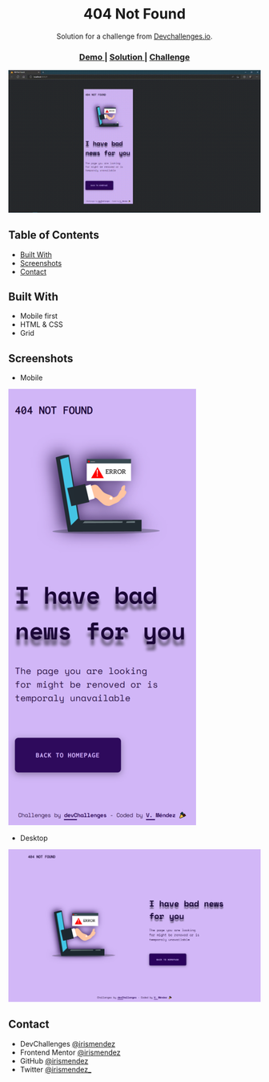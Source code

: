 <!-- Please update value in the {}  -->

<h1 align="center">404 Not Found</h1>

<div align="center">
   Solution for a challenge from  <a href="http://devchallenges.io" target="_blank">Devchallenges.io</a>.
</div>

<div align="center">
  <h3>
    <a href="https://irismendez.github.io/404-page-error/">
      Demo
    </a>
    <span> | </span>
    <a href="https://github.com/irismendez/404-page-error">
      Solution
    </a>
    <span> | </span>
    <a href="https://devchallenges.io/challenges/wBunSb7FPrIepJZAg0sY">
      Challenge
    </a>
  </h3>
</div>

![sample](assets/video/404-error.gif/)

<!-- TABLE OF CONTENTS -->

## Table of Contents

- [Built With](#built-with)
- [Screenshots](#screenshots)
- [Contact](#contact)

## Built With

- Mobile first
- HTML & CSS
- Grid

## Screenshots

- Mobile

![Mobile](/assets/image/mobile.png)

- Desktop

![Desktop](/assets/image/desktop.png)

## Contact

- DevChallenges [@irismendez](https://devchallenges.io/portfolio/irismendez)
- Frontend Mentor [@irismendez](https://www.frontendmentor.io/profile/irismendez)
- GitHub [@irismendez](https://github.com/irismendez)
- Twitter [@irismendez_](https://twitter.com/irismendez_)